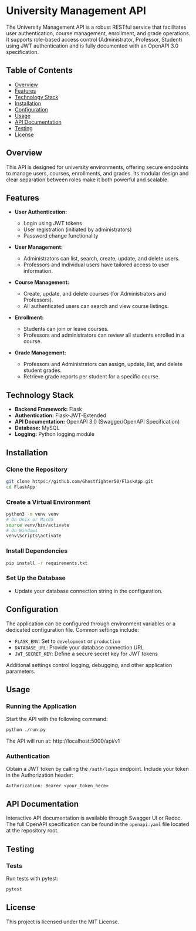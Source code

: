 # University Management API

The University Management API is a robust RESTful service that facilitates user authentication, course management, enrollment, and grade operations. It supports role-based access control (Administrator, Professor, Student) using JWT authentication and is fully documented with an OpenAPI 3.0 specification.

## Table of Contents

- [Overview](#overview)
- [Features](#features)
- [Technology Stack](#technology-stack)
- [Installation](#installation)
- [Configuration](#configuration)
- [Usage](#usage)
- [API Documentation](#api-documentation)
- [Testing](#testing)
- [License](#license)

## Overview

This API is designed for university environments, offering secure endpoints to manage users, courses, enrollments, and grades. Its modular design and clear separation between roles make it both powerful and scalable.

## Features

- **User Authentication:**
    - Login using JWT tokens
    - User registration (initiated by administrators)
    - Password change functionality

- **User Management:**
    - Administrators can list, search, create, update, and delete users.
    - Professors and individual users have tailored access to user information.

- **Course Management:**
    - Create, update, and delete courses (for Administrators and Professors).
    - All authenticated users can search and view course listings.

- **Enrollment:**
    - Students can join or leave courses.
    - Professors and administrators can review all students enrolled in a course.

- **Grade Management:**
    - Professors and Administrators can assign, update, list, and delete student grades.
    - Retrieve grade reports per student for a specific course.

## Technology Stack

- **Backend Framework:** Flask
- **Authentication:** Flask-JWT-Extended
- **API Documentation:** OpenAPI 3.0 (Swagger/OpenAPI Specification)
- **Database:** MySQL
- **Logging:** Python logging module

## Installation

### Clone the Repository

```bash
git clone https://github.com/Ghostfighter50/FlaskApp.git
cd FlaskApp
```

### Create a Virtual Environment

```bash
python3 -m venv venv
# On Unix or MacOS
source venv/bin/activate
# On Windows
venv\Scripts\activate
```

### Install Dependencies

```bash
pip install -r requirements.txt
```

### Set Up the Database

- Update your database connection string in the configuration.

## Configuration

The application can be configured through environment variables or a dedicated configuration file. Common settings include:

- `FLASK_ENV`: Set to `development` or `production`
- `DATABASE_URL`: Provide your database connection URL
- `JWT_SECRET_KEY`: Define a secure secret key for JWT tokens

Additional settings control logging, debugging, and other application parameters.

## Usage

### Running the Application

Start the API with the following command:

```bash
python ./run.py
```

The API will run at:
http://localhost:5000/api/v1

### Authentication

Obtain a JWT token by calling the `/auth/login` endpoint. Include your token in the Authorization header:

```
Authorization: Bearer <your_token_here>
```

## API Documentation

Interactive API documentation is available through Swagger UI or Redoc. The full OpenAPI specification can be found in the `openapi.yaml` file located at the repository root.

## Testing

### Tests

Run tests with pytest:

```bash
pytest
```

## License

This project is licensed under the MIT License.

